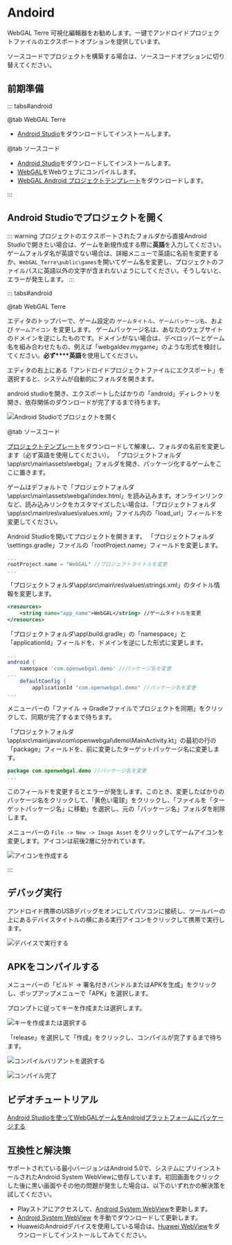 # Andoird

WebGAL Terre 可視化編輯器をお勧めします。一键でアンドロイドプロジェクトファイルのエクスポートオプションを提供しています。

ソースコードでプロジェクトを構築する場合は、ソースコードオプションに切り替えてください。

## 前期準備

::: tabs#android

@tab WebGAL Terre

* [Android Studio](https://developer.android.com/studio)をダウンロードしてインストールします。

@tab ソースコード

* [Android Studio](https://developer.android.com/studio)をダウンロードしてインストールします。
* [WebGAL](https://github.com/OpenWebGAL/WebGAL)をWebウェブにコンパイルします。
* [WebGAL Android プロジェクトテンプレート](https://github.com/nini22P/WebGAL-Android)をダウンロードします。

:::

## Android Studioでプロジェクトを開く

::: warning
プロジェクトのエクスポートされたフォルダから直接Android Studioで開きたい場合は、ゲームを新規作成する際に**英語**を入力してください。ゲームフォルダ名が英語でない場合は、詳細メニューで英語に名前を変更するか、`WebGAL_Terre\public\games`を開いてゲーム名を変更し、プロジェクトのファイルパスに英語以外の文字が含まれないようにしてください。そうしないと、エラーが発生します。
:::

::: tabs#android

@tab WebGAL Terre

エディタのトップバーで、ゲーム設定の `ゲームタイトル`、`ゲームパッケージ名`、および `ゲームアイコン` を変更します。
ゲームパッケージ名は、あなたのウェブサイトのドメインを逆にしたものです。ドメインがない場合は、デベロッパーとゲーム名を組み合わせたもの、例えば「webgaldev.mygame」のような形式を検討してください。**必ず****英語**を使用してください。

エディタの右上にある「アンドロイドプロジェクトファイルにエクスポート」を選択すると、システムが自動的にフォルダを開きます。

android studioを開き、エクスポートしたばかりの「android」ディレクトリを開き、依存関係のダウンロードが完了するまで待ちます。

![Android Studioでプロジェクトを開く](open-in-android-studio.jpg)

@tab ソースコード

[プロジェクトテンプレート](https://github.com/nini22P/WebGAL-Android)をダウンロードして解凍し、フォルダの名前を変更します（必ず英語を使用してください）。
「プロジェクトフォルダ\app\src\main\assets\webgal」フォルダを開き、パッケージ化するゲームをここに置きます。

ゲームはデフォルトで「プロジェクトフォルダ\app\src\main\assets\webgal\index.html」を読み込みます。オンラインリンクなど、読み込みリンクをカスタマイズしたい場合は、「プロジェクトフォルダ\app\src\main\res\values\values.xml」ファイル内の「load_url」フィールドを変更してください。

Android Studioを開いてプロジェクトを開きます。
「プロジェクトフォルダ\settings.gradle」ファイルの「rootProject.name」フィールドを変更します。

``` gradle
...
rootProject.name = "WebGAL" //プロジェクトタイトルを変更
...
```

「プロジェクトフォルダ\app\src\main\res\values\strings.xml」のタイトル情報を変更します。

``` xml
<resources>
    <string name="app_name">WebGAL</string> //ゲームタイトルを変更
</resources>
```

「プロジェクトフォルダ\app\build.gradle」の「namespace」と「applicationId」フィールドを、ドメインを逆にした形式に変更します。

``` gradle
...
android {
    namespace 'com.openwebgal.demo' //パッケージ名を変更
...
    defaultConfig {
        applicationId "com.openwebgal.demo" //パッケージ名を変更
...
```

メニューバーの「ファイル -> Gradleファイルでプロジェクトを同期」をクリックして、同期が完了するまで待ちます。

「プロジェクトフォルダ\app\src\main\java\com\openwebgal\demo\MainActivity.kt」の最初の行の「package」フィールドを、前に変更したターゲットパッケージ名に変更します。

``` kotlin
package com.openwebgal.demo //パッケージ名を変更
...
```

このフィールドを変更するとエラーが発生します。このとき、変更したばかりのパッケージ名をクリックして、「黄色い電球」をクリックし、「ファイルを「ターゲットパッケージ名」に移動」を選択し、元の「パッケージ名」フォルダを削除します。

メニューバーの `File -> New -> Image Asset` をクリックしてゲームアイコンを変更します。アイコンは前後2層に分かれています。

![アイコンを作成する](create-icons.jpg)

:::

## デバッグ実行

アンドロイド携帯のUSBデバッグをオンにしてパソコンに接続し、ツールバーの上にあるデバイスタイトルの横にある実行アイコンをクリックして携帯で実行します。

![デバイスで実行する](run-app.jpg)

## APKをコンパイルする

メニューバーの「ビルド -> 署名付きバンドルまたはAPKを生成」をクリックし、ポップアップメニューで「APK」を選択します。

プロンプトに従ってキーを作成または選択します。

![キーを作成または選択する](keystore.jpg)

「release」を選択して「作成」をクリックし、コンパイルが完了するまで待ちます。

![コンパイルバリアントを選択する](build.jpg)

![コンパイル完了](finsh.jpg)

## ビデオチュートリアル

[Android Studioを使ってWebGALゲームをAndroidプラットフォームにパッケージする](https://www.bilibili.com/video/BV1m24y1J7ct/)

## 互換性と解決策

サポートされている最小バージョンはAndroid 5.0で、システムにプリインストールされたAndroid System WebViewに依存しています。初回画面をクリックした後に黒い画面やその他の問題が発生した場合は、以下のいずれかの解決策を試してください。

* Playストアにアクセスして、[Android System WebView](https://play.google.com/store/apps/details?id=com.google.android.webview)を更新します。
* [Android System WebView](https://www.apkmirror.com/apk/google-inc/android-system-webview/) を手動でダウンロードして更新します。
* HuaweiのAndroidデバイスを使用している場合は、[Huawei WebView](https://www.apkmirror.com/apk/huawei/huawei-webview-2/)をダウンロードしてインストールしてみてください。
